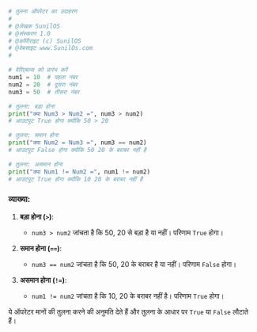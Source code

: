 
```python
# तुलना ऑपरेटर का उदाहरण
# 
# @लेखक SunilOS  
# @संस्करण 1.0
# @कॉपीराइट (c) SunilOS  
# @वेबसाइट www.SunilOs.com
#

# वेरिएबल्स को प्रारंभ करें
num1 = 10  # पहला नंबर
num2 = 20  # दूसरा नंबर
num3 = 50  # तीसरा नंबर

# तुलना: बड़ा होना
print("क्या Num3 > Num2 =", num3 > num2)  
# आउटपुट True होगा क्योंकि 50 > 20

# तुलना: समान होना
print("क्या Num2 = Num3 =", num3 == num2)  
# आउटपुट False होगा क्योंकि 50 20 के बराबर नहीं है

# तुलना: असमान होना
print("क्या Num1 != Num2 =", num1 != num2)  
# आउटपुट True होगा क्योंकि 10 20 के बराबर नहीं है
```

### व्याख्या:

1. **बड़ा होना (`>`)**:
   - `num3 > num2` जांचता है कि 50, 20 से बड़ा है या नहीं। परिणाम `True` होगा।

2. **समान होना (`==`)**:
   - `num3 == num2` जांचता है कि 50, 20 के बराबर है या नहीं। परिणाम `False` होगा।

3. **असमान होना (`!=`)**:
   - `num1 != num2` जांचता है कि 10, 20 के बराबर नहीं है। परिणाम `True` होगा।

ये ऑपरेटर मानों की तुलना करने की अनुमति देते हैं और तुलना के आधार पर `True` या `False` लौटाते हैं।
